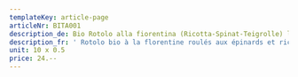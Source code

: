 ```yaml
---
templateKey: article-page
articleNr: BITA001
description_de: Bio Rotolo alla fiorentina (Ricotta-Spinat-Teigrolle) lose schockgefroren
description_fr: ' Rotolo bio à la florentine roulés aux épinards et ricotta en vrac, surgelés'
unit: 10 x 0.5
price: 24.--
---
```


